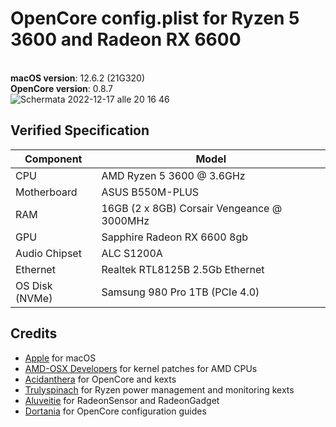 # OpenCore config.plist for Ryzen 5 3600 and Radeon RX 6600
\
**macOS version**: 12.6.2 (21G320) \
**OpenCore version**: 0.8.7 \
![Schermata 2022-12-17 alle 20 16 46](https://user-images.githubusercontent.com/116173534/208261511-312f4064-7178-434a-88d5-0720eb4dac8f.png)

## Verified Specification

| **Component**    | **Model**                                  |
| ---------------- | ------------------------------------------ |
| CPU              | AMD Ryzen 5 3600 @ 3.6GHz                  |
| Motherboard      | ASUS B550M-PLUS                            |
| RAM              | 16GB (2 x 8GB) Corsair Vengeance @ 3000MHz |
| GPU              | Sapphire Radeon RX 6600 8gb                |
| Audio Chipset    | ALC S1200A                                 |
| Ethernet         | Realtek RTL8125B 2.5Gb Ethernet            |
| OS Disk (NVMe)   | Samsung 980 Pro 1TB (PCIe 4.0)             |




## Credits

- [Apple](https://apple.com) for macOS
- [AMD-OSX Developers](https://github.com/AMD-OSX) for kernel patches for AMD CPUs
- [Acidanthera](https://github.com/acidanthera) for OpenCore and kexts
- [Trulyspinach](https://github.com/trulyspinach) for Ryzen power management and monitoring kexts
- [Aluveitie](https://github.com/aluveitie) for RadeonSensor and RadeonGadget
- [Dortania](https://github.com/dortania) for OpenCore configuration guides
